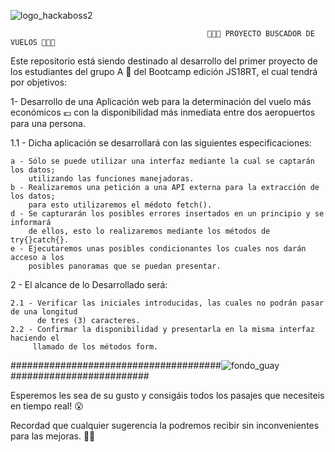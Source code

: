 

![logo_hackaboss2](https://user-images.githubusercontent.com/123706095/227735623-957196ef-8356-4202-be54-fe6b3acd573c.png)






                                                🛫🛫🛫 PROYECTO BUSCADOR DE VUELOS 🛫🛫🛫





Este repositorio está siendo destinado al desarrollo del primer proyecto de los
estudiantes del grupo A 📝 del Bootcamp edición JS18RT, el cual tendrá por
objetivos:

1- Desarrollo de una Aplicación web para la determinación del vuelo más económicos 💶 
con la disponibilidad más inmediata entre dos aeropuertos para una persona.

  1.1 - Dicha aplicación se desarrollará con las siguientes especificaciones:
  
    a - Sólo se puede utilizar una interfaz mediante la cual se captarán los datos;
        utilizando las funciones manejadoras.
    b - Realizaremos una petición a una API externa para la extracción de los datos;
        para esto utilizaremos el médoto fetch().
    d - Se capturarán los posibles errores insertados en un principio y se informará
	    de ellos, esto lo realizaremos mediante los métodos de try{}catch{}.
	e - Ejecutaremos unas posibles condicionantes los cuales nos darán acceso a los
	    posibles panoramas que se puedan presentar.

2 - El alcance de lo Desarrollado será:

	2.1 - Verificar las iniciales introducidas, las cuales no podrán pasar de una longitud
	      de tres (3) caracteres.
	2.2 - Confirmar la disponibilidad y presentarla en la misma interfaz haciendo el
         llamado de los métodos form.



######################################![fondo_guay](https://user-images.githubusercontent.com/123706095/227736865-a85cc670-29e6-4b4e-ad61-08d42d208b51.gif)#########################







Esperemos les sea de su gusto y consigáis todos los pasajes que necesiteis en tiempo real! 😮

Recordad que cualquier sugerencia la podremos recibir sin inconvenientes para las mejoras. 🫵🏼



